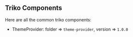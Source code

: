 ## Triko Components
Here are all the common triko components: 
* ThemeProvider: folder => `theme-provider`, version => `1.0.0`

